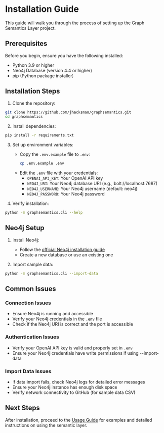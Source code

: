 # Installation Guide

This guide will walk you through the process of setting up the Graph Semantics Layer project.

## Prerequisites

Before you begin, ensure you have the following installed:
- Python 3.9 or higher
- Neo4j Database (version 4.4 or higher)
- pip (Python package installer)

## Installation Steps

1. Clone the repository:
```bash
git clone https://github.com/jhacksman/graphsemantics.git
cd graphsemantics
```

2. Install dependencies:
```bash
pip install -r requirements.txt
```

3. Set up environment variables:
   - Copy the `.env.example` file to `.env`:
     ```bash
     cp .env.example .env
     ```
   - Edit the `.env` file with your credentials:
     - `OPENAI_API_KEY`: Your OpenAI API key
     - `NEO4J_URI`: Your Neo4j database URI (e.g., bolt://localhost:7687)
     - `NEO4J_USERNAME`: Your Neo4j username (default: neo4j)
     - `NEO4J_PASSWORD`: Your Neo4j password

4. Verify installation:
```bash
python -m graphsemantics.cli --help
```

## Neo4j Setup

1. Install Neo4j:
   - Follow the [official Neo4j installation guide](https://neo4j.com/docs/operations-manual/current/installation/)
   - Create a new database or use an existing one

2. Import sample data:
```bash
python -m graphsemantics.cli --import-data
```

## Common Issues

### Connection Issues
- Ensure Neo4j is running and accessible
- Verify your Neo4j credentials in the `.env` file
- Check if the Neo4j URI is correct and the port is accessible

### Authentication Issues
- Verify your OpenAI API key is valid and properly set in `.env`
- Ensure your Neo4j credentials have write permissions if using --import-data

### Import Data Issues
- If data import fails, check Neo4j logs for detailed error messages
- Ensure your Neo4j instance has enough disk space
- Verify network connectivity to GitHub (for sample data CSV)

## Next Steps

After installation, proceed to the [Usage Guide](usage.md) for examples and detailed instructions on using the semantic layer.
